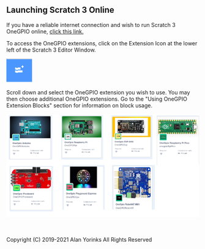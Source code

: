 ## Launching Scratch 3 Online

If you have a reliable internet connection and wish to run Scratch 3
OneGPIO online, [click this link.](https://mryslab.github.io/s3onegpio/)


To access the OneGPIO extensions, click on the Extension Icon at
 the lower left of the Scratch 3 Editor Window.
 
 <img src="./images/ext.png" >


Scroll down and select the OneGPIO extension you wish to use. You may then choose additional OneGPIO extensions.
Go to the "Using OneGPIO Extension Blocks" section for information on block usage.

<img src="./images/extensions.png" >


<br>
<br>
<br>


Copyright (C) 2019-2021 Alan Yorinks All Rights Reserved
